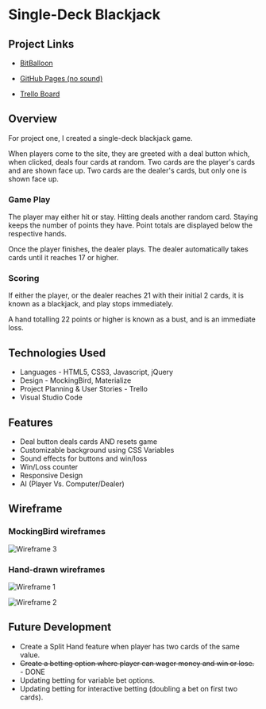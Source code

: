 # Single-Deck Blackjack

## Project Links

- [BitBalloon](http://printer-beaver-37274.bitballoon.com/)

- [GitHub Pages (no sound)](https://jwats287.github.io/blackjack/)

- [Trello Board](https://trello.com/b/pmZG1PhD/blackjack)

## Overview
For project one, I created a single-deck blackjack game. 

When players come to the site, they are greeted with a deal button which, when clicked, deals four cards at random. Two cards are the player's cards and are shown face up. Two cards are the dealer's cards, but only one is shown face up.

### Game Play

The player may either hit or stay. Hitting deals another random card. Staying keeps the number of points they have. Point totals are displayed below the respective hands.

Once the player finishes, the dealer plays. The dealer automatically takes cards until it reaches 17 or higher. 

### Scoring
If either the player, or the dealer reaches 21 with their initial 2 cards, it is known as a blackjack, and play stops immediately. 

A hand totalling 22 points or higher is known as a bust, and is an immediate loss. 

## Technologies Used

* Languages - HTML5, CSS3, Javascript, jQuery
* Design - MockingBird, Materialize
* Project Planning & User Stories - Trello
* Visual Studio Code

## Features

* Deal button deals cards AND resets game
* Customizable background using CSS Variables
* Sound effects for buttons and win/loss
* Win/Loss counter 
* Responsive Design
* AI (Player Vs. Computer/Dealer)

## Wireframe



### MockingBird wireframes

![Wireframe 3](https://github.com/jwats287/blackjack/blob/master/images/Wireframe-3.png?raw=true)

### Hand-drawn wireframes

![Wireframe 1](https://github.com/jwats287/blackjack/blob/master/images/Wireframe-1.jpg?raw=true)

![Wireframe 2](https://github.com/jwats287/blackjack/blob/master/images/Wireframe-2.jpg?raw=true)

## Future Development

* Create a Split Hand feature when player has two cards of the same value. 
* ~~Create a betting option where player can wager money and win or lose.~~ - DONE
* Updating betting for variable bet options. 
* Updating betting for interactive betting (doubling a bet on first two cards).